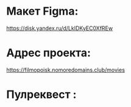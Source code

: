 # Макет Figma:

https://disk.yandex.ru/d/LkIDKyEC0XfREw

# Адрес проекта:

https://filmopoisk.nomoredomains.club/movies

# Пулреквест :
